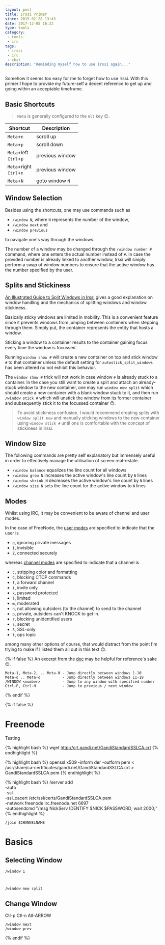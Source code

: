 ```yaml
---
layout: post
title: Irssi Primer
since: 2015-02-28 13:43
date: 2017-12-05 16:22
type: tools
category:
 - tools
 - irc
tags:
 - irssi
 - irc
 - chat
description: "Reminding myself how to use irssi again..."
---
```

Somehow it seems too easy for me to forget how to use Irssi. With this primer
I hope to provide my future-self a decent reference to get up and going within
an acceptable timeframe.

## Basic Shortcuts

> `Meta` is generally configured to the `Alt` key :wink:.

|Shortcut|Description|
|--------|-----------|
|`Meta`+`n`|scroll up|
|`Meta`+`p`|scroll down|
|`Meta`+left<br/>`Ctrl`+`p`|previous window|
|`Meta`+right<br/>`Ctrl`+`n`|previous window|
|`Meta`+`N`|goto window `N`|

## Window Selection
Besides using the shortcuts, one may use commands such as

 - `/window N`, where `N` represents the number of the window,
 - `/window next` and
 - `/window previous`

to navigate one's way through the windows.

The number of a window may be changed through the `/window number #` command,
where one enters the actual number instead of `#`. In case the provided number
is already linked to another window, Irssi will simply perform a swap of
window numbers to ensure that the active window has the number specified by the
user.

## Splits and Stickiness

[An Illustrated Guide to Split Windows in Irssi][irssi-win-split] gives a good
explanation on window handling and the mechanics of splitting windows and
window stickiness.

<div class="element">
<script type="text/javascript" src="https://asciinema.org/a/GeTFKrw008VoF8IZxqJQXItsw.js" id="asciicast-GeTFKrw008VoF8IZxqJQXItsw" async></script>
</div>

Basically sticky windows are limited in mobility. This is a convenient feature
since it prevents windows from jumping between containers when stepping through
them. Simply put, the container represents the entity that hosts a window.

Sticking a window to a container results to the container gaining focus every
time the window is focussed.

Running `window show #` will create a new container on top and stick window `#`
to that container unless the default setting for `autostick_split_windows` has
been altered no not exhibit this behavior.

The `window show #` trick will not work in case window `#` is already stuck to
a container. In the case you still want to create a split and attach an
already-stuck window to the new container, one may run `window new split` which
should create a new container with a blank window stuck to it, and then run
`/window stick #` which will unstick the window from its former container and
subsequently stick it to the focussed container :wink:.

> To avoid stickiness confusion, I would recommend creating splits with
`window split new` and manually sticking windows to the new container using
`window stick #` until one is comfortable with the concept of stickiness in
Irssi.

[^hash]: Replace `#` for a valid window number :wink:

## Window Size

The following commands are pretty self explanatory but immensely useful in
order to effectively manage the utilisation of screen real-estate.

 - `/window balance` equalizes the line count for all windows
 - `/window grow N` increases the active window's line count by `N` lines
 - `/window shrink N` decreases the active window's line count by `N` lines
 - `/window size N` sets the line count for the active window to `N` lines

## Modes

Whilst using IRC, it may be convenient to be aware of channel and user modes.

In the case of FreeNode, the [user modes][freenode-usermodes] are specified to
indicate that the user is

 - `g`, ignoring private messages
 - `i`, invisible
 - `Z`, connected securely

whereas [channel modes][freenode-chanmodes] are specified to indicate that a
channel is

 - `c`, stripping color and formatting
 - `C`, blocking CTCP commands
 - `f`, a forward channel
 - `i`, invite only
 - `k`, password protected
 - `l`, limited
 - `m`, moderated
 - `n`, not allowing outsiders (to the channel) to send to the channel
 - `p`, private, outsiders can't KNOCK to get in.
 - `r`, blocking unidentified users
 - `s`, secret
 - `S`, SSL-only
 - `t`, ops topic

among many other options of course, that would distract from the point I'm trying
to make if I listed them all out in this text :wink:.

[freenode-usermodes]: https://freenode.net/kb/answer/usermodes
[freenode-chanmodes]: https://freenode.net/kb/answer/channelmodes
[irssi-win-split]: http://quadpoint.org/articles/irssisplit/

{% if false %}
An excerpt from the [doc][basic-ui-usage] may be helpful for reference's sake
:wink:.

```
Meta-1, Meta-2, .. Meta-0 - Jump directly between windows 1-10
Meta-q .. Meta-o          - Jump directly between windows 11-19
/WINDOW <number>          - Jump to any window with specified number
Ctrl-P, Ctrl-N            - Jump to previous / next window
```

{% endif %}

[basic-ui-usage]: https://irssi.org/documentation/startup/#basic-user-interface-usage
[split-win]: https://irssi.org/documentation/startup/#split-windows-and-window-items

{% if false %}
# Freenode

Testing

{% highlight bash %}
wget http://crt.gandi.net/GandiStandardSSLCA.crt
{% endhighlight %}

{% highlight bash %}
openssl x509 -inform der -outform pem < /usr/share/ca-certificates/gandi.net/GandiStandardSSLCA.crt > GandiStandardSSLCA.pem
{% endhighlight %}

{% highlight bash %}
/server add \
  -auto \
  -ssl \
  -ssl_cacert /etc/ssl/certs/GandiStandardSSLCA.pem \
  -network freenode irc.freenode.net 6697 \
  -autosendcmd "/msg NickServ IDENTIFY $NICK $PASSWORD; wait 2000;"
{% endhighlight %}


    /join $CHANNELNAME

# Basics

## Selecting Window

    /window 1



    /window new split

## Change Window 
Ctl-p Ctl-n Atl-ARROW 

    /window next
    /window prev
{% endif %}


[irssi-guide]: http://quadpoint.org/articles/irssi/
[irssi-arch]: https://wiki.archlinux.org/index.php/Irssi
[irssi-commands]: http://www.geekshed.net/commands/user/
[irssi-screen]: http://carina.org.uk/screenirssi.shtml#10
[irssi-window]: https://quadpoint.org/articles/irssi/#hilight-window
[irssi-ssl]: https://pthree.org/2010/01/31/freenode-ssl-and-sasl-authentication-with-irssi/
[irc-hidejoin]: http://wiki.xkcd.com/irc/Hide_join_part_messages
